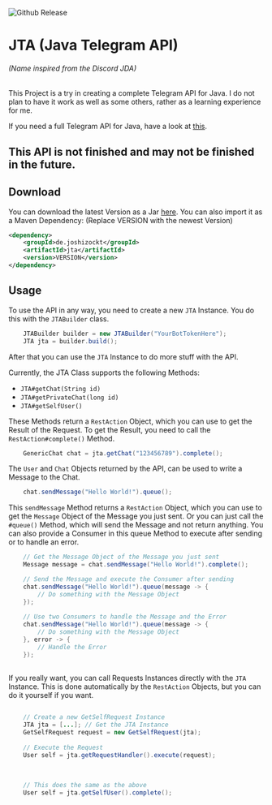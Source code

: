 ![Github Release](https://img.shields.io/github/v/release/JoshiCodes/JTA?include_prereleases)

# JTA (Java Telegram API)
###### (Name inspired from the Discord JDA)

This Project is a try in creating a complete Telegram API for Java.
I do not plan to have it work as well as some others, rather as a learning experience for me.

If you need a full Telegram API for Java, have a look at [this](https://github.com/pengrad/java-telegram-bot-api).

## This API is not finished and may not be finished in the future.

## Download
You can download the latest Version as a Jar [here](https://github.com/JoshiCodes/JTA/releases).
You can also import it as a Maven Dependency:
(Replace VERSION with the newest Version)
```xml
<dependency>
    <groupId>de.joshizockt</groupId>
    <artifactId>jta</artifactId>
    <version>VERSION</version>
</dependency>
```

## Usage

To use the API in any way, you need to create a new `JTA` Instance. You do this with the `JTABuilder` class.

```java
    JTABuilder builder = new JTABuilder("YourBotTokenHere");
    JTA jta = builder.build();
```

After that you can use the `JTA` Instance to do more stuff with the API.

Currently, the JTA Class supports the following Methods:
- `JTA#getChat(String id)`
- `JTA#getPrivateChat(long id)`
- `JTA#getSelfUser()`

These Methods return a `RestAction` Object, which you can use to get the Result of the Request.
To get the Result, you need to call the `RestAction#complete()` Method.

```java
    GenericChat chat = jta.getChat("123456789").complete();
```

The `User` and `Chat` Objects returned by the API, can be used to write a Message to the Chat.

```java
    chat.sendMessage("Hello World!").queue();
```

This `sendMessage` Method returns a `RestAction` Object, which you can use to get the `Message` Object of the Message you just sent.
Or you can just call the `#queue()` Method, which will send the Message and not return anything. You can also provide a Consumer in this queue Method to execute after sending or to handle an error.

```java
    // Get the Message Object of the Message you just sent
    Message message = chat.sendMessage("Hello World!").complete();

    // Send the Message and execute the Consumer after sending
    chat.sendMessage("Hello World!").queue(message -> {
        // Do something with the Message Object
    });
    
    // Use two Consumers to handle the Message and the Error
    chat.sendMessage("Hello World!").queue(message -> {
        // Do something with the Message Object
    }, error -> {
        // Handle the Error
    });
    
```

If you really want, you can call Requests Instances directly with the `JTA` Instance.
This is done automatically by the `RestAction` Objects, but you can do it yourself if you want.

```java
    
    // Create a new GetSelfRequest Instance
    JTA jta = [...]; // Get the JTA Instance
    GetSelfRequest request = new GetSelfRequest(jta);
    
    // Execute the Request
    User self = jta.getRequestHandler().execute(request);
    
    
    
    // This does the same as the above
    User self = jta.getSelfUser().complete();    

```